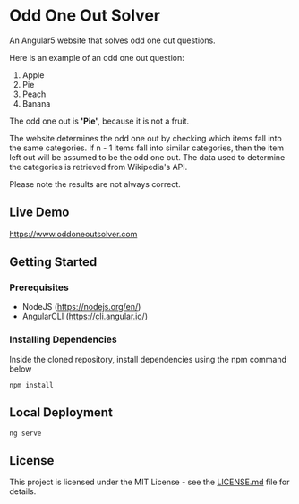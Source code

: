 # Odd One Out Solver

An Angular5 website that solves odd one out questions.

Here is an example of an odd one out question:
1. Apple
2. Pie
3. Peach
4. Banana

The odd one out is __'Pie'__, because it is not a fruit.

The website determines the odd one out by checking which items fall into the same categories. If n - 1 items fall into similar categories, then the item left out will be assumed to be the odd one out. The data used to determine the categories is retrieved from Wikipedia's API.

Please note the results are not always correct.

## Live Demo
https://www.oddoneoutsolver.com

## Getting Started
### Prerequisites

- NodeJS (https://nodejs.org/en/)
- AngularCLI (https://cli.angular.io/)

### Installing Dependencies

Inside the cloned repository, install dependencies using the npm command below

```
npm install
```

## Local Deployment

```
ng serve
```


## License

This project is licensed under the MIT License - see the [LICENSE.md](LICENSE.md) file for details.
